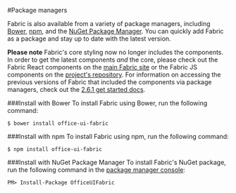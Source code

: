 #Package managers

Fabric is also available from a variety of package managers, including [Bower](https://bower.io/), [npm](https://www.npmjs.com/), and the [NuGet Package Manager](https://www.nuget.org/). You can quickly add Fabric as a package and stay up to date with the latest version.

**Please note** Fabric's core styling now no longer includes the components. In order to get the latest components *and* the core, please check out the Fabric React components on the [main Fabric site](http://dev.office.com/fabric) or the Fabric JS components on the [project's repository](https://github.com/OfficeDev/office-ui-fabric-js). For information on accessing the previous versions of Fabric that included the components via package managers, check out the [2.6.1 get started docs](https://github.com/OfficeDev/office-ui-fabric-core/blob/master/ghdocs/261GETSTARTED.md).

###Install with Bower
To install Fabric using Bower, run the following command:
```
$ bower install office-ui-fabric
```

###Install with npm
To install Fabric using npm, run the following command:
```
$ npm install office-ui-fabric
```

###Install with NuGet Package Manager
To install Fabric's NuGet package, run the following command in the [package manager console](http://docs.nuget.org/consume/package-manager-console):
```
PM> Install-Package OfficeUIFabric
```